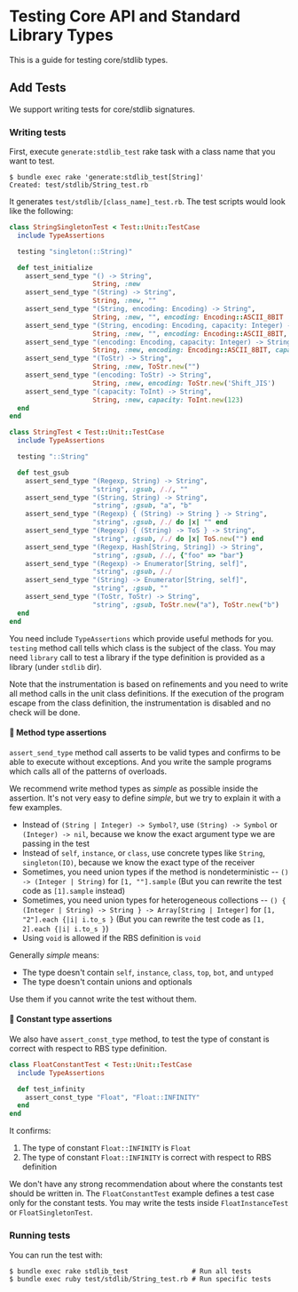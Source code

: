 # Testing Core API and Standard Library Types

This is a guide for testing core/stdlib types.

## Add Tests

We support writing tests for core/stdlib signatures.

### Writing tests

First, execute `generate:stdlib_test` rake task with a class name that you want to test.

```console
$ bundle exec rake 'generate:stdlib_test[String]'
Created: test/stdlib/String_test.rb
```

It generates `test/stdlib/[class_name]_test.rb`.
The test scripts would look like the following:

```rb
class StringSingletonTest < Test::Unit::TestCase
  include TypeAssertions

  testing "singleton(::String)"

  def test_initialize
    assert_send_type "() -> String",
                     String, :new
    assert_send_type "(String) -> String",
                     String, :new, ""
    assert_send_type "(String, encoding: Encoding) -> String",
                     String, :new, "", encoding: Encoding::ASCII_8BIT
    assert_send_type "(String, encoding: Encoding, capacity: Integer) -> String",
                     String, :new, "", encoding: Encoding::ASCII_8BIT, capacity: 123
    assert_send_type "(encoding: Encoding, capacity: Integer) -> String",
                     String, :new, encoding: Encoding::ASCII_8BIT, capacity: 123
    assert_send_type "(ToStr) -> String",
                     String, :new, ToStr.new("")
    assert_send_type "(encoding: ToStr) -> String",
                     String, :new, encoding: ToStr.new('Shift_JIS')
    assert_send_type "(capacity: ToInt) -> String",
                     String, :new, capacity: ToInt.new(123)
  end
end

class StringTest < Test::Unit::TestCase
  include TypeAssertions

  testing "::String"

  def test_gsub
    assert_send_type "(Regexp, String) -> String",
                     "string", :gsub, /./, ""
    assert_send_type "(String, String) -> String",
                     "string", :gsub, "a", "b"
    assert_send_type "(Regexp) { (String) -> String } -> String",
                     "string", :gsub, /./ do |x| "" end
    assert_send_type "(Regexp) { (String) -> ToS } -> String",
                     "string", :gsub, /./ do |x| ToS.new("") end
    assert_send_type "(Regexp, Hash[String, String]) -> String",
                     "string", :gsub, /./, {"foo" => "bar"}
    assert_send_type "(Regexp) -> Enumerator[String, self]",
                     "string", :gsub, /./
    assert_send_type "(String) -> Enumerator[String, self]",
                     "string", :gsub, ""
    assert_send_type "(ToStr, ToStr) -> String",
                     "string", :gsub, ToStr.new("a"), ToStr.new("b")
  end
end
```

You need include `TypeAssertions` which provide useful methods for you.
`testing` method call tells which class is the subject of the class.
You may need `library` call to test a library if the type definition is provided as a library (under `stdlib` dir).

Note that the instrumentation is based on refinements and you need to write all method calls in the unit class definitions.
If the execution of the program escape from the class definition, the instrumentation is disabled and no check will be done.

#### 📣 Method type assertions

`assert_send_type` method call asserts to be valid types and confirms to be able to execute without exceptions.
And you write the sample programs which calls all of the patterns of overloads.

We recommend write method types as _simple_ as possible inside the assertion.
It's not very easy to define _simple_, but we try to explain it with a few examples.

* Instead of `(String | Integer) -> Symbol?`, use `(String) -> Symbol` or `(Integer) -> nil`, because we know the exact argument type we are passing in the test
* Instead of `self`, `instance`, or `class`, use concrete types like `String`, `singleton(IO)`, because we know the exact type of the receiver
* Sometimes, you need union types if the method is nondeterministic -- `() -> (Integer | String)` for `[1, ""].sample` (But you can rewrite the test code as `[1].sample` instead)
* Sometimes, you need union types for heterogeneous collections -- `() { (Integer | String) -> String } -> Array[String | Integer]` for `[1, "2"].each {|i| i.to_s }` (But you can rewrite the test code as `[1, 2].each {|i| i.to_s }`)
* Using `void` is allowed if the RBS definition is `void`

Generally _simple_ means:

* The type doesn't contain `self`, `instance`, `class`, `top`, `bot`, and `untyped`
* The type doesn't contain unions and optionals

Use them if you cannot write the test without them.

#### 📣 Constant type assertions

We also have `assert_const_type` method, to test the type of constant is correct with respect to RBS type definition.

```ruby
class FloatConstantTest < Test::Unit::TestCase
  include TypeAssertions

  def test_infinity
    assert_const_type "Float", "Float::INFINITY"
  end
end
```

It confirms:

1. The type of constant `Float::INFINITY` is `Float`
2. The type of constant `Float::INFINITY` is correct with respect to RBS definition

We don't have any strong recommendation about where the constants test should be written in.
The `FloatConstantTest` example defines a test case only for the constant tests.
You may write the tests inside `FloatInstanceTest` or `FloatSingletonTest`.

### Running tests

You can run the test with:

```console
$ bundle exec rake stdlib_test                # Run all tests
$ bundle exec ruby test/stdlib/String_test.rb # Run specific tests
```
